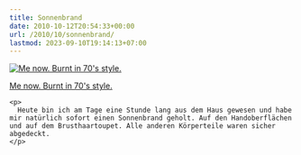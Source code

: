 ```yaml
---
title: Sonnenbrand
date: 2010-10-12T20:54:33+00:00
url: /2010/10/sonnenbrand/
lastmod: 2023-09-10T19:14:13+07:00
---
```

<div class="media image">
  <a href="http://www.flickr.com/photos/schreibblogade/5077509575/" title="Me now. Burnt in 70's style."><img src="//farm5.static.flickr.com/4051/5077509575_7a27e64644.jpg" alt="Me now. Burnt in 70's style." /></p>

  <p>
    Me now. Burnt in 70's style.
  </p>

  <p>
    </a></div>

    <p>
      Heute bin ich am Tage eine Stunde lang aus dem Haus gewesen und habe mir natürlich sofort einen Sonnenbrand geholt. Auf den Handoberflächen und auf dem Brusthaartoupet. Alle anderen Körperteile waren sicher abgedeckt.
    </p>
